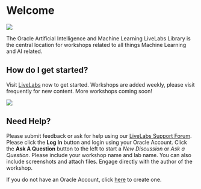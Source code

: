 # Welcome
[![](../common/images/livelabs-banner-formarketplace.png)](http://bit.ly/golivelabs/)

The Oracle Artificial Intelligence and Machine Learning LiveLabs Library is the central location for workshops related to all things Machine Learning and AI related.  

## How do I get started?
Visit [LiveLabs](http://bit.ly/golivelabs) now to get started.  Workshops are added weekly, please visit frequently for new content.  More workshops coming soon!

[![](../common/images/livelabs.png)](http://bit.ly/golivelabs)

## Need Help?
Please submit feedback or ask for help using our [LiveLabs Support Forum](https://community.oracle.com/tech/developers/categories/livelabsdiscussions). Please click the **Log In** button and login using your Oracle Account. Click the **Ask A Question** button to the left to start a *New Discussion* or *Ask a Question*.  Please include your workshop name and lab name.  You can also include screenshots and attach files.  Engage directly with the author of the workshop.

If you do not have an Oracle Account, click [here](https://profile.oracle.com/myprofile/account/create-account.jspx) to create one.





